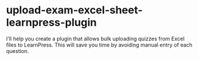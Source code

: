 # upload-exam-excel-sheet-learnpress-plugin
I'll help you create a plugin that allows bulk uploading quizzes from Excel files to LearnPress. This will save you time by avoiding manual entry of each question.
